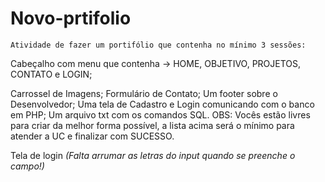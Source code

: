 # Novo-prtifolio
    Atividade de fazer um portifólio que contenha no mínimo 3 sessões:
Cabeçalho com menu que contenha -> HOME, OBJETIVO, PROJETOS, CONTATO e LOGIN;
<!-- Uma sessão com foto sua e uma mensagem; -->
<!-- Breve descrição sobre você e suas conquistas; -->
Carrossel de Imagens;
Formulário de Contato;
Um footer sobre o Desenvolvedor;
Uma tela de Cadastro e Login comunicando com o banco em PHP;
Um arquivo txt com os comandos SQL.
OBS: Vocês estão livres para criar da melhor forma possível, a lista acima será o mínimo para atender a UC e finalizar com SUCESSO.


Tela de login *(Falta arrumar as letras do input quando se preenche o campo!)*
